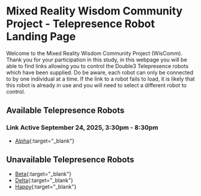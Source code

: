 ﻿# Mixed Reality Wisdom Community Project - Telepresence Robot Landing Page

Welcome to the Mixed Reality Wisdom Community Project (WisComm). Thank you for your participation in this study, in this webpage you will be able to find links allowing you to control the Double3 Telepresence robots which have been supplied. 
Do be aware, each robot can only be connected to by one individual at a time. If the link to a robot fails to load, it is likely that this robot is already in use and you will need to select a different robot to control.

## Available Telepresence Robots

### Link Active September 24, 2025, 3:30pm - 8:30pm
* [Alpha]([https://drive.doublerobotics.com/?tls=9OICgbKoH8LKzW6lNSmGzINPK#public](https://drive.doublerobotics.com/?tls=DeGnxETFgOkCKfImeJWKYgTIa)){:target="_blank"}

## Unavailable Telepresence Robots
* [Beta](){:target="_blank"}
* [Delta](){:target="_blank"}
* [Happy](){:target="_blank"}


